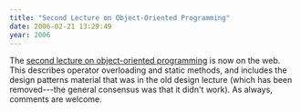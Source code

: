 ```yaml
---
title: "Second Lecture on Object-Oriented Programming"
date: 2006-02-21 13:29:49
year: 2006
---
```

The <a href="http://www.third-bit.com/swc2/lec/oop02.html">second lecture on object-oriented programming</a> is now on the web.  This describes operator overloading and static methods, and includes the design patterns material that was in the old design lecture (which has been removed---the general consensus was that it didn't work).  As always, comments are welcome.
